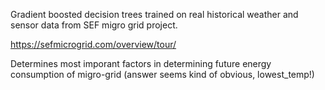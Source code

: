 Gradient boosted decision trees trained on real historical weather and sensor data from SEF migro grid project.

https://sefmicrogrid.com/overview/tour/

Determines most imporant factors in determining future energy consumption of migro-grid (answer seems kind of obvious, lowest_temp!)
